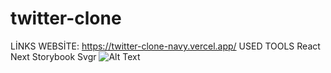# twitter-clone
LİNKS
 WEBSİTE: https://twitter-clone-navy.vercel.app/
USED TOOLS
 React
 Next
 Storybook
 Svgr
![Alt Text](https://media.giphy.com/media/vFKqnCdLPNOKc/giphy.gif)
